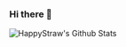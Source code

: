 ### Hi there 👋

<!--
**happystraw/happystraw** is a ✨ _special_ ✨ repository because its `README.md` (this file) appears on your GitHub profile.

Here are some ideas to get you started:

- 🔭 I’m currently working on ...
- 🌱 I’m currently learning ...
- 👯 I’m looking to collaborate on ...
- 🤔 I’m looking for help with ...
- 💬 Ask me about ...
- 📫 How to reach me: ...
- 😄 Pronouns: ...
- ⚡ Fun fact: ...
-->

![HappyStraw's Github Stats](https://github-readme-stats.vercel.app/api?username=happystraw&show_icons=true&title_color=fff&icon_color=79ff97&text_color=9f9f9f&bg_color=151515&hide=["contribs"])
